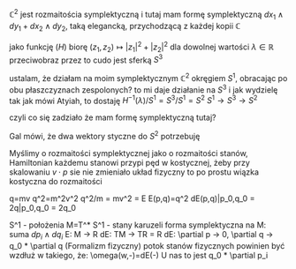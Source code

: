 $\mathbb{C}^2$ jest rozmaitościa symplektyczną i tutaj mam formę symplektyczną $dx_1\wedge dy_1+dx_2\wedge dy_2$, taką elegancką, przychodzącą z każdej kopii $\mathbb{C}$

jako funkcję ($H$) biorę $(z_1, z_2)\mapsto |z_1|^2+|z_2|^2$ 
dla dowolnej wartości $\lambda\in\mathbb{R}$ przeciwobraz przez to cudo jest sferką $S^3$

ustalam, że działam na moim symplektycznym $\mathbb{C}^2$ okręgiem $S^1$, obracając po obu płaszczyznach zespolonych?
to mi daje działanie na $S^3$ i jak wydzielę tak jak mówi Atyiah, to dostaję $H^{-1}(\lambda)/S^1=S^3/S^1=S^2$ 
$S^1\to S^3\to S^2$

czyli co się zadziało że mam formę symplektyczną tutaj?

Gal mówi, że dwa wektory styczne do $S^2$ potrzebuję



Myślimy o rozmaitości symplektycznej jako o rozmaitości stanów, Hamiltonian każdemu stanowi przypi 
pęd w kostycznej, żeby przy skalowaniu $v\cdot p$ sie nie zmieniało
układ fizyczny to po prostu wiązka kostyczna do rozmaitości

q=mv
q^2=m^2v^2
q^2/m = mv^2 = E
E(p,q)=q^2
dE(p,q)|p_0,q_0 = 2q|p_0,q_0 = 2q_0

S^1 - położenia
M=T^* S^1 - stany karuzeli
forma symplektyczna na M: suma $dp_i \wedge dq_i$ 
E: M -> R
dE: TM -> TR = R
dE: \partial p -> 0, \partial q -> q_0 * \partial q
(Formalizm fizyczny) potok stanów fizycznych powinien być wzdłuż w takiego, że:
\omega(w,-)=dE(-)
U nas to jest q_0 * \partial p_i

